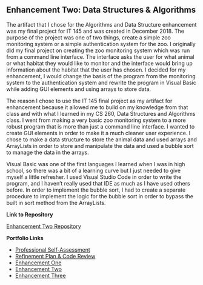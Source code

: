 ## Enhancement Two: Data Structures & Algorithms

The artifact that I chose for the Algorithms and Data Structure enhancement was my final project for IT 145 and was created in December 2018. The purpose of the project was one of two things, create a simple zoo monitoring system or a simple authentication system for the zoo. I originally did my final project on creating the zoo monitoring system which was run from a command line interface. The interface asks the user for what animal or what habitat they would like to monitor and the interface would bring up information about the habitat that the user has chosen. I decided for my enhancement, I would change the basis of the program from the monitoring system to the authentication system and rewrite the program in Visual Basic while adding GUI elements and using arrays to store data. 

The reason I chose to use the IT 145 final project as my artifact for enhancement because it allowed me to build on my knowledge from that class and with what I learned in my CS 260, Data Structures and Algorithms class. I went from making a very basic zoo monitoring system to a more robust program that is more than just a command line interface. I wanted to create GUI elements in order to make it a much cleaner user experience. I chose to make a data structure to store the animal data and used arrays and ArrayLists in order to store and manipulate the data and used a bubble sort to manage the data in the arrays. 

Visual Basic was one of the first languages I learned when I was in high school, so there was a bit of a learning curve but I just needed to give myself a little refresher. I used Visual Studio Code in order to write the program, and I haven’t really used that IDE as much as I have used others before. In order to implement the bubble sort, I had to create a separate procedure to implement the logic for the bubble sort in order to bypass the built in sort method from the ArrayLists.

**Link to Repository**

[Enhancement Two Repository](https://github.com/rdiaz053/CS-499/tree/Algorithms-and-Data-Structures)

**Portfolio Links**<br>
* [Professional Self-Assessment](https://rdiaz053.github.io/CS-499/index.html)<br>
* [Refinement Plan & Code Review](https://rdiaz053.github.io/CS-499/CodeReview.html)<br>
* [Enhancement One](https://rdiaz053.github.io/CS-499/EnhancementOne.html)<br>
* [Enhancement Two](https://rdiaz053.github.io/CS-499/EnhancementTwo.html)<br>
* [Enhancement Three](https://rdiaz053.github.io/CS-499/EnhancementThree.html)
